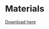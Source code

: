 # Materials

[Download here](https://onedrive.live.com/redir?resid=2BCBE7155876A728!1097143&authkey=!ABrD4JQvAPqfUKE&ithint=folder%2czip)
